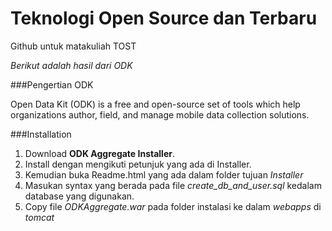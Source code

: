# Teknologi Open Source dan Terbaru
Github untuk matakuliah TOST

*Berikut adalah hasil dari ODK*

###Pengertian ODK

Open Data Kit (ODK) is a free and open-source set of tools which help organizations author, field, and manage mobile data collection solutions. 

###Installation

1. Download **ODK Aggregate Installer**.
2. Install dengan mengikuti petunjuk yang ada di Installer.
3. Kemudian buka Readme.html yang ada dalam folder tujuan *Installer*
4. Masukan syntax yang berada pada file *create_db_and_user.sql* kedalam database yang digunakan.
5. Copy file *ODKAggregate.war* pada folder instalasi ke dalam *webapps* di *tomcat*